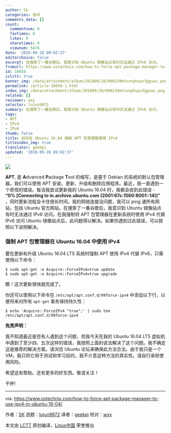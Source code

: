 ```yaml
---
author: Sk
categories: 技术
comments_data: []
count:
  commentnum: 0
  favtimes: 0
  likes: 0
  sharetimes: 0
  viewnum: 5676
date: '2018-09-28 09:02:37'
editorchoice: false
excerpt: 在搜索了一番谷歌后，我意识到 Ubuntu 镜像站点有时无法通过 IPv6 访问。
fromurl: https://www.ostechnix.com/how-to-force-apt-package-manager-to-use-ipv4-in-ubuntu-16-04/
id: 10058
islctt: true
banner_img: /data/attachment/album/201809/28/090239mtvvnphvpv3ggvwc.png
permalink: /article-10058-1.html
index_img: /data/attachment/album/201809/28/090239mtvvnphvpv3ggvwc.png.thumb.jpg
related: []
reviewer: wxy
selector: lujun9972
summary: 在搜索了一番谷歌后，我意识到 Ubuntu 镜像站点有时无法通过 IPv6 访问。
tags:
- APT
- IPv4
- IPv6
thumb: false
title: 如何在 Ubuntu 16.04 强制 APT 包管理器使用 IPv4
titleindex_img: true
translator: geekpi
updated: '2018-09-28 09:02:37'
---
```


![](/data/attachment/album/201809/28/090239mtvvnphvpv3ggvwc.png)


**APT**, 是 **A**dvanced **P**ackage **T**ool 的缩写，是基于 Debian 的系统的默认包管理器。我们可以使用 APT 安装、更新、升级和删除应用程序。最近，我一直遇到一个奇怪的错误。每当我尝试更新我的 Ubuntu 16.04 时，我都会收到此错误 - **“0% [Connecting to in.archive.ubuntu.com (2001:67c:1560:8001::14)]”** ，同时更新流程会卡住很长时间。我的网络连接没问题，我可以 ping 通所有网站，包括 Ubuntu 官方网站。在搜索了一番谷歌后，我意识到 Ubuntu 镜像站点有时无法通过 IPv6 访问。在我强制将 APT 包管理器在更新系统时使用 IPv4 代替 IPv6 访问 Ubuntu 镜像站点后，此问题得以解决。如果你遇到过此错误，可以按照以下说明解决。


### 强制 APT 包管理器在 Ubuntu 16.04 中使用 IPv4


要在更新和升级 Ubuntu 16.04 LTS 系统时强制 APT 使用 IPv4 代替 IPv6，只需使用以下命令：



```
$ sudo apt-get -o Acquire::ForceIPv4=true update
$ sudo apt-get -o Acquire::ForceIPv4=true upgrade
```

瞧！这次更新很快就完成了。


你还可以使用以下命令在 `/etc/apt/apt.conf.d/99force-ipv4` 中添加以下行，以便将来对所有 `apt-get` 事务保持持久性：



```
$ echo 'Acquire::ForceIPv4 "true";' | sudo tee /etc/apt/apt.conf.d/99force-ipv4
```

**免责声明：**


我不知道最近是否有人遇到这个问题，但我今天在我的 Ubuntu 16.04 LTS 虚拟机中遇到了至少四、五次这样的错误，我按照上面的说法解决了这个问题。我不确定这是推荐的解决方案。请浏览 Ubuntu 论坛来确保此方法合法。由于我只是一个 VM，我只将它用于测试和学习目的，我不介意这种方法的真实性。请自行承担使用风险。


希望这有帮助。还有更多的好东西。敬请关注！


干杯!




---


via: <https://www.ostechnix.com/how-to-force-apt-package-manager-to-use-ipv4-in-ubuntu-16-04/>


作者：[SK](https://www.ostechnix.com/author/sk/) 选题：[lujun9972](https://github.com/lujun9972) 译者：[geekpi](https://github.com/geekpi) 校对：[wxy](https://github.com/wxy)


本文由 [LCTT](https://github.com/LCTT/TranslateProject) 原创编译，[Linux中国](https://linux.cn/) 荣誉推出